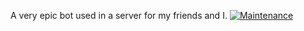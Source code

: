 A very epic bot used in a server for my friends and I. 
[![Maintenance](https://img.shields.io/badge/Maintained%3F-no-red.svg)](https://bitbucket.org/lbesson/ansi-colors)
